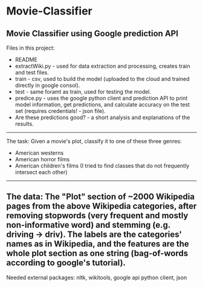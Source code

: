 # Movie-Classifier
Movie Classifier using Google prediction API
--------------------------------------------------------
Files in this project:
- README
- extractWiki.py - used for data extraction and processing, creates train and test files.
- train - csv, used to build the model (uploaded to the cloud and trained directly in google consol).
- test - same foramt as train, used for testing the model.
- predice.py - uses the google python client and prediction API to print model information, get predictions, and calculate accuracy on the test set (requires credentials! - json file).
- Are these predictions good? - a short analysis and explanations of the results.
---------------------------------------------------------
The task:
Given a movie's plot, classify it to one of these three genres:
- American westerns
- American horror films
- American children's films
(I tried to find classes that do not frequently intersect each other)
----------------------------------------------------------
The data:
The "Plot" section of ~2000 Wikipedia pages from the above Wikipedia categories, after removing stopwords (very frequent and mostly non-informative word) and stemming (e.g. driving -> driv). 
The labels are the categories' names as in Wikipedia, and the features are the whole plot section as one string (bag-of-words according to google's tutorial).
----------------------------------------------------------
Needed external packages:
nltk, wikitools, google api python client, json
